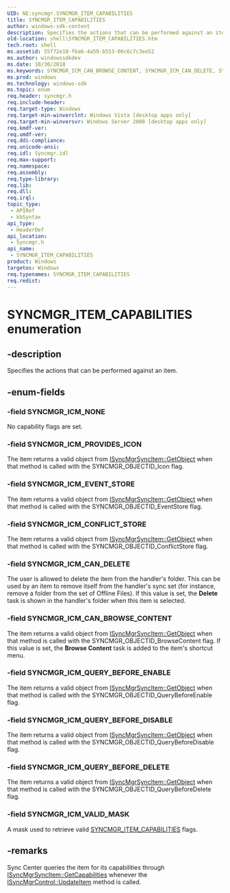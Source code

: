 ```yaml
---
UID: NE:syncmgr.SYNCMGR_ITEM_CAPABILITIES
title: SYNCMGR_ITEM_CAPABILITIES
author: windows-sdk-content
description: Specifies the actions that can be performed against an item.
old-location: shell\SYNCMGR_ITEM_CAPABILITIES.htm
tech.root: shell
ms.assetid: 55f72e18-fba6-4a59-b553-06c6c7c3ee52
ms.author: windowssdkdev
ms.date: 10/30/2018
ms.keywords: SYNCMGR_ICM_CAN_BROWSE_CONTENT, SYNCMGR_ICM_CAN_DELETE, SYNCMGR_ICM_CONFLICT_STORE, SYNCMGR_ICM_EVENT_STORE, SYNCMGR_ICM_NONE, SYNCMGR_ICM_PROVIDES_ICON, SYNCMGR_ICM_QUERY_BEFORE_DELETE, SYNCMGR_ICM_QUERY_BEFORE_DISABLE, SYNCMGR_ICM_QUERY_BEFORE_ENABLE, SYNCMGR_ICM_VALID_MASK, SYNCMGR_ITEM_CAPABILITIES, SYNCMGR_ITEM_CAPABILITIES enumeration [Windows Shell], shell.SYNCMGR_ITEM_CAPABILITIES, shell_SYNCMGR_ITEM_CAPABILITIES, syncmgr/SYNCMGR_ICM_CAN_BROWSE_CONTENT, syncmgr/SYNCMGR_ICM_CAN_DELETE, syncmgr/SYNCMGR_ICM_CONFLICT_STORE, syncmgr/SYNCMGR_ICM_EVENT_STORE, syncmgr/SYNCMGR_ICM_NONE, syncmgr/SYNCMGR_ICM_PROVIDES_ICON, syncmgr/SYNCMGR_ICM_QUERY_BEFORE_DELETE, syncmgr/SYNCMGR_ICM_QUERY_BEFORE_DISABLE, syncmgr/SYNCMGR_ICM_QUERY_BEFORE_ENABLE, syncmgr/SYNCMGR_ICM_VALID_MASK, syncmgr/SYNCMGR_ITEM_CAPABILITIES
ms.prod: windows
ms.technology: windows-sdk
ms.topic: enum
req.header: syncmgr.h
req.include-header: 
req.target-type: Windows
req.target-min-winverclnt: Windows Vista [desktop apps only]
req.target-min-winversvr: Windows Server 2008 [desktop apps only]
req.kmdf-ver: 
req.umdf-ver: 
req.ddi-compliance: 
req.unicode-ansi: 
req.idl: Syncmgr.idl
req.max-support: 
req.namespace: 
req.assembly: 
req.type-library: 
req.lib: 
req.dll: 
req.irql: 
topic_type:
 - APIRef
 - kbSyntax
api_type:
 - HeaderDef
api_location:
 - Syncmgr.h
api_name:
 - SYNCMGR_ITEM_CAPABILITIES
product: Windows
targetos: Windows
req.typenames: SYNCMGR_ITEM_CAPABILITIES
req.redist: 
---
```


# SYNCMGR_ITEM_CAPABILITIES enumeration


## -description


Specifies the actions that can be performed against an item.


## -enum-fields




### -field SYNCMGR_ICM_NONE

No capability flags are set.


### -field SYNCMGR_ICM_PROVIDES_ICON

The item returns a valid object from <a href="https://msdn.microsoft.com/54336c43-348b-4767-94e4-fe7dc47c0876">ISyncMgrSyncItem::GetObject</a> when that method is called with the SYNCMGR_OBJECTID_Icon flag.


### -field SYNCMGR_ICM_EVENT_STORE

The item returns a valid object from <a href="https://msdn.microsoft.com/54336c43-348b-4767-94e4-fe7dc47c0876">ISyncMgrSyncItem::GetObject</a> when that method is called with the SYNCMGR_OBJECTID_EventStore flag.


### -field SYNCMGR_ICM_CONFLICT_STORE

The item returns a valid object from <a href="https://msdn.microsoft.com/54336c43-348b-4767-94e4-fe7dc47c0876">ISyncMgrSyncItem::GetObject</a> when that method is called with the SYNCMGR_OBJECTID_ConflictStore flag.


### -field SYNCMGR_ICM_CAN_DELETE

The user is allowed to delete the item from the handler's folder. This can be used by an item to remove itself from the handler's sync set (for instance, remove a folder from the set of Offline Files). If this value is set, the <b>Delete</b> task is shown in the handler's folder when this item is selected.


### -field SYNCMGR_ICM_CAN_BROWSE_CONTENT

The item returns a valid object from <a href="https://msdn.microsoft.com/54336c43-348b-4767-94e4-fe7dc47c0876">ISyncMgrSyncItem::GetObject</a> when that method is called with the SYNCMGR_OBJECTID_BrowseContent flag. If this value is set, the <b>Browse Content</b> task is added to the item's shortcut menu.


### -field SYNCMGR_ICM_QUERY_BEFORE_ENABLE

The item returns a valid object from <a href="https://msdn.microsoft.com/54336c43-348b-4767-94e4-fe7dc47c0876">ISyncMgrSyncItem::GetObject</a> when that method is called with the SYNCMGR_OBJECTID_QueryBeforeEnable flag.


### -field SYNCMGR_ICM_QUERY_BEFORE_DISABLE

The item returns a valid object from <a href="https://msdn.microsoft.com/54336c43-348b-4767-94e4-fe7dc47c0876">ISyncMgrSyncItem::GetObject</a> when that method is called with the SYNCMGR_OBJECTID_QueryBeforeDisable flag.


### -field SYNCMGR_ICM_QUERY_BEFORE_DELETE

The item returns a valid object from <a href="https://msdn.microsoft.com/54336c43-348b-4767-94e4-fe7dc47c0876">ISyncMgrSyncItem::GetObject</a> when that method is called with the SYNCMGR_OBJECTID_QueryBeforeDelete flag.


### -field SYNCMGR_ICM_VALID_MASK

A mask used to retrieve valid <a href="https://msdn.microsoft.com/55f72e18-fba6-4a59-b553-06c6c7c3ee52">SYNCMGR_ITEM_CAPABILITIES</a> flags.


## -remarks



Sync Center queries the item for its capabilities through <a href="https://msdn.microsoft.com/6cb98b83-cf17-451c-ba29-700408f474c7">ISyncMgrSyncItem::GetCapabilities</a> whenever the <a href="https://msdn.microsoft.com/deb87d2f-74da-450a-a424-505240eadacb">ISyncMgrControl::UpdateItem</a> method is called.



